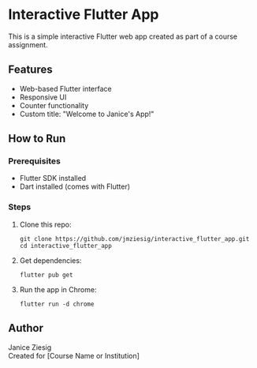 # Interactive Flutter App

This is a simple interactive Flutter web app created as part of a course assignment.

## Features
- Web-based Flutter interface
- Responsive UI
- Counter functionality
- Custom title: "Welcome to Janice's App!"

## How to Run

### Prerequisites
- Flutter SDK installed
- Dart installed (comes with Flutter)

### Steps
1. Clone this repo:
   ```
   git clone https://github.com/jmziesig/interactive_flutter_app.git
   cd interactive_flutter_app
   ```
2. Get dependencies:
   ```
   flutter pub get
   ```
3. Run the app in Chrome:
   ```
   flutter run -d chrome
   ```

## Author
Janice Ziesig  
Created for [Course Name or Institution]
